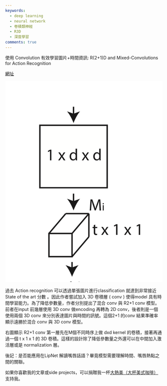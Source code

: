 ```yaml
---
keywords:
  - deep learning
  - neural network
  - 卷積類神經
  - R3D  
  - 深度學習
comments: true
---
```


使用 Convolution 有效學習圖片+時間資訊: R(2+1)D and Mixed-Convolutions for Action Recognition

[網址](https://arxiv.org/pdf/1711.11248.pdf)

![](https://raw.githubusercontent.com/theblackcat102/theblackcat102.github.io/master/images/r3d.png#left)

過去 Action recognition 可以透過單張圖片進行classification 就達到非常接近 State of the art 分數 。因此作者嘗試加入 3D 卷積層 ( conv ) 使得model 具有時間學習能力。為了降低參數量，作者分別提出了混合 conv 與 R2+1 conv 模型。前者在input 前幾層使用 3D conv 做encoding 再轉為 2D conv，後者則是一個使用兩個 3D conv 來分別表達圖片與時間的訊號。這個2+1 的conv 結果準確率顯示遠勝於混合 conv 與 3D conv 模型。



右圖顯示 R2+1 conv 第一層先在M個不同時序上做 dxd kernel 的卷積，接著再通過一個 t x 1 x 1 的 3D 卷積。這樣的設計除了降低參數量之外還可以在中間加入激活層或是 normalization 層。

後記：是否能應用在LipNet 解讀嘴唇話語？畢竟模型需要理解時間、嘴唇熱點之間的關聯。


如果你喜歡我的文章或side projects，可以捐贈我一杯[大熱美（大杯美式咖啡）](https://www.buymeacoffee.com/theblackcat102)支持我。